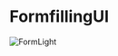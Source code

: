 # FormfillingUI






![FormLight](https://user-images.githubusercontent.com/62072824/108084799-a3c80000-709a-11eb-8195-1932c8681016.jpg)








